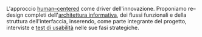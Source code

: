 L'approccio [human&ndash;centered](#) come driver dell'innovazione.
Proponiamo re&ndash;design completi dell'[architettura informativa](#), dei flussi funzionali e della struttura dell'interfaccia, inserendo, come parte integrante del progetto, interviste e [test di usabilità](#) nelle sue fasi strategiche.
